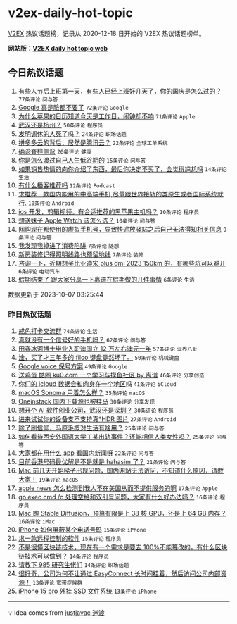 # v2ex-daily-hot-topic

[V2EX](https://www.v2ex.com/) 热议话题榜，记录从 2020-12-18 日开始的 V2EX 热议话题榜单。

**网站版：[V2EX daily hot topic web](https://boojack.github.io/v2ex-daily-hot-topic-web/)**

## 今日热议话题

<!-- TODAY BEGIN -->

1. [有些人节后上班第一天，有些人已经上班好几天了，你的国庆是怎么过的？](https://www.v2ex.com/t/979342) `77条评论` `问与答`
1. [Google 真是臉都不要了](https://www.v2ex.com/t/979388) `72条评论` `Google`
1. [为什么苹果的日历知道今天是工作日，闹钟却不响](https://www.v2ex.com/t/979350) `71条评论` `Apple`
1. [武汉还是杭州？](https://www.v2ex.com/t/979358) `50条评论` `程序员`
1. [发明调休的人死了吗？](https://www.v2ex.com/t/979340) `24条评论` `职场话题`
1. [拼多多云的背后，居然是腾讯云？](https://www.v2ex.com/t/979370) `22条评论` `全球工单系统`
1. [确诊脊柱侧弯](https://www.v2ex.com/t/979361) `20条评论` `健康`
1. [你是怎么渡过自己人生低谷期的](https://www.v2ex.com/t/979401) `15条评论` `问与答`
1. [如果销售热情的向你介绍了东西，最后你决定不买了，会觉得尴尬吗](https://www.v2ex.com/t/979413) `14条评论` `生活`
1. [有什么播客推荐吗](https://www.v2ex.com/t/979391) `12条评论` `Podcast`
1. [求推荐一款国内能用的中高端手机,尽量跟世界接轨的类原生或者国际系统就行.](https://www.v2ex.com/t/979404) `10条评论` `Android`
1. [ios 开发，剪辑视频。有合适推荐的黑苹果主机吗？](https://www.v2ex.com/t/979396) `10条评论` `程序员`
1. [想送妹子 Apple Watch 该怎么选？](https://www.v2ex.com/t/979384) `10条评论` `问与答`
1. [网购现在都使用的虚拟手机号，导致快递放驿站之后自己无法得知相关信息](https://www.v2ex.com/t/979395) `9条评论` `问与答`
1. [我发现我掉进了消费陷阱](https://www.v2ex.com/t/979402) `7条评论` `随想`
1. [新房装修记得照明线路也预留地线](https://www.v2ex.com/t/979357) `7条评论` `装修`
1. [咨询一下，近期想买比亚迪宋 plus dmi 2023 150km 的，有哪些坑可以避开](https://www.v2ex.com/t/979379) `6条评论` `电动汽车`
1. [假期结束了 跟大家分享一下离谱在假期做的几件事情](https://www.v2ex.com/t/979377) `6条评论` `生活`

数据更新于 2023-10-07 03:25:44

<!-- TODAY END -->

### 昨日热议话题

<!-- YESTERDAY BEGIN -->

1. [戒色打卡交流群](https://www.v2ex.com/t/979221) `74条评论` `生活`
1. [真就没有一个信号好的手机吗？](https://www.v2ex.com/t/979199) `62条评论` `问与答`
1. [田春冰河博士毕业入职澳国立 12 万左右澳元一年](https://www.v2ex.com/t/979141) `57条评论` `业界八卦`
1. [淦，买了才三年多的 filco 键盘竟然坏了。](https://www.v2ex.com/t/979193) `50条评论` `机械键盘`
1. [Google voice 保号方案](https://www.v2ex.com/t/979173) `49条评论` `Google`
1. [送鸡蛋 酷圈 ku0.com 一个学习与摸鱼社区 by 离谱](https://www.v2ex.com/t/979164) `46条评论` `分享创造`
1. [你们的 icloud 数据会和肉身在一个地区吗](https://www.v2ex.com/t/979146) `41条评论` `iCloud`
1. [macOS Sonoma 用着怎么样？](https://www.v2ex.com/t/979167) `35条评论` `macOS`
1. [Oneinstack 国内下载源也被挂马](https://www.v2ex.com/t/979226) `30条评论` `分享发现`
1. [想开个 AI 软件创业公司，武汉还是深圳？](https://www.v2ex.com/t/979157) `30条评论` `程序员`
1. [进来试试你的设备支不支持真*HDR 图片](https://www.v2ex.com/t/979304) `27条评论` `Android`
1. [除了刷信仰，马原毛概对生活有啥用？](https://www.v2ex.com/t/979325) `25条评论` `问与答`
1. [如何看待西安外国语大学丁某出轨事件？还能相信人类女性吗？](https://www.v2ex.com/t/979305) `25条评论` `问与答`
1. [大家都在用什么 app 看国内新闻呀](https://www.v2ex.com/t/979307) `22条评论` `问与答`
1. [目前香港号码最优解是不是就是 hahasim 了？](https://www.v2ex.com/t/979287) `21条评论` `问与答`
1. [Mac 前几天开始梯子出现问题，国内网站无法访问，不知道什么原因，请教大家！](https://www.v2ex.com/t/979266) `19条评论` `macOS`
1. [apple news 怎么检测到我人不在美国从而不提供服务的啊](https://www.v2ex.com/t/979264) `17条评论` `Apple`
1. [go exec cmd /c 处理空格和双引号问题，大家有什么好办法吗？](https://www.v2ex.com/t/979299) `16条评论` `程序员`
1. [Mac 跑 Stable Diffusion，预算有限是上 38 核 GPU，还是上 64 GB 内存？](https://www.v2ex.com/t/979171) `16条评论` `iMac`
1. [iPhone 如何屏蔽某个电话号码](https://www.v2ex.com/t/979189) `15条评论` `iPhone`
1. [求一款远程控制的软件](https://www.v2ex.com/t/979154) `15条评论` `程序员`
1. [不是很懂区块链技术，现在有一个需求是要去 100%不能篡改的，有什么区块链技术可以做到？](https://www.v2ex.com/t/979322) `14条评论` `程序员`
1. [请教下 985 研究生佬们](https://www.v2ex.com/t/979162) `14条评论` `职场话题`
1. [很好奇，公司为何不让通过 EasyConnect 长时间挂着，然后访问公司内部资源！](https://www.v2ex.com/t/979318) `13条评论` `宽带症候群`
1. [iPhone 15 pro 外挂 SSD 文件系统](https://www.v2ex.com/t/979209) `13条评论` `iPhone`

<!-- YESTERDAY END -->

---

💡 Idea comes from [justjavac 迷渡](https://github.com/justjavac/)
